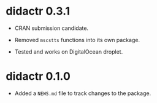 # didactr 0.3.1

* CRAN submission candidate.

* Removed `mscstts` functions into its own package.

* Tested and works on DigitalOcean droplet.


# didactr 0.1.0

* Added a `NEWS.md` file to track changes to the package.
